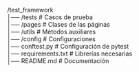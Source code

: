 /test_framework  
│── /tests                 # Casos de prueba  
│── /pages                 # Clases de las páginas  
│── /utils                 # Métodos auxiliares  
│── /config                # Configuraciones  
│── conftest.py            # Configuración de pytest  
│── requirements.txt       # Librerías necesarias  
│── README.md              # Documentación  
